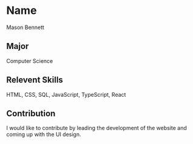# Name
Mason Bennett

## Major 
Computer Science

## Relevent Skills
HTML, CSS, SQL, JavaScript, TypeScript, React

## Contribution
I would like to contribute by leading the development of the website and coming up with the UI design.
